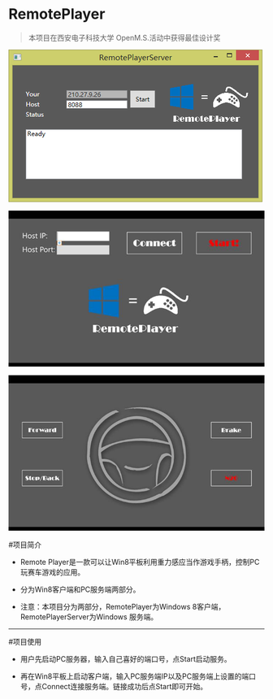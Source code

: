 RemotePlayer
============

>本项目在西安电子科技大学 OpenM.S.活动中获得最佳设计奖

![Image](http://github.com/MSstudent/-Project-RemotePlayer/raw/master/sample-server.png)

![Image](http://github.com/MSstudent/-Project-RemotePlayer/raw/master/sample1.jpg)

![Image](http://github.com/MSstudent/-Project-RemotePlayer/raw/master/sample2.jpg)

#项目简介

* Remote Player是一款可以让Win8平板利用重力感应当作游戏手柄，控制PC玩赛车游戏的应用。

* 分为Win8客户端和PC服务端两部分。

* 注意：本项目分为两部分，RemotePlayer为Windows 8客户端，RemotePlayerServer为Windows 服务端。 


***

#项目使用

* 用户先启动PC服务器，输入自己喜好的端口号，点Start启动服务。   

* 再在Win8平板上启动客户端，输入PC服务端IP以及PC服务端上设置的端口号，点Connect连接服务端。链接成功后点Start即可开始。

